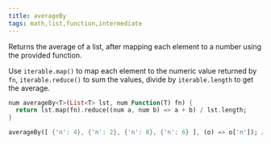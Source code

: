 ```yaml
---
title: averageBy
tags: math,list,function,intermediate
---
```


Returns the average of a list, after mapping each element to a number using the provided function.

Use `iterable.map()` to map each element to the numeric value returned by `fn`, `iterable.reduce()` to sum the values, divide by `iterable.length` to get the average.

```dart
num averageBy<T>(List<T> lst, num Function(T) fn) {
  return lst.map(fn).reduce((num a, num b) => a + b) / lst.length;
}
```

```dart
averageBy([ {'n': 4}, {'n': 2}, {'n': 8}, {'n': 6} ], (o) => o['n']); // 5
```
